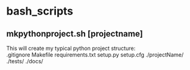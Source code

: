 # bash_scripts
## mkpythonproject.sh [projectname]  
This will create my typical python project structure:  
 .gitignore
 Makefile
 requirements.txt 
 setup.py
 setup.cfg
 ./projectName/
 ./tests/
 ./docs/
